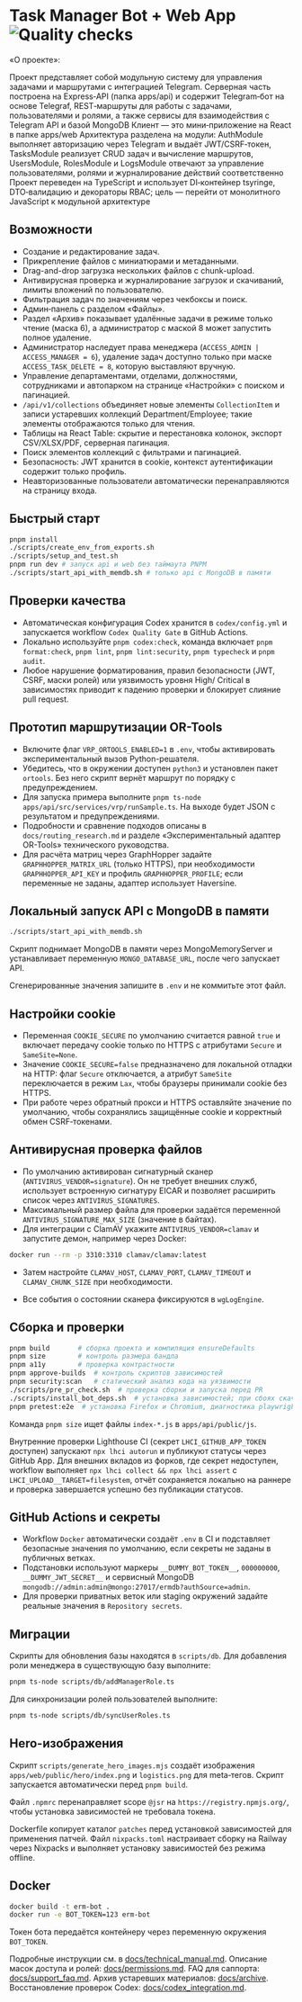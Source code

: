 <!-- Назначение файла: краткое описание возможностей проекта. Основные модули: api, web. -->

# Task Manager Bot + Web App ![Quality checks](https://img.shields.io/badge/Codex-Quality%20Gate-blue)

«О проекте»:

Проект представляет собой модульную систему для управления задачами и маршрутами с интеграцией Telegram. Серверная часть построена на Express‑API (папка apps/api) и содержит Telegram‑бот на основе Telegraf, REST‑маршруты для работы с задачами, пользователями и ролями, а также сервисы для взаимодействия с Telegram API и базой MongoDB
Клиент — это мини‑приложение на React в папке apps/web
Архитектура разделена на модули: AuthModule выполняет авторизацию через Telegram и выдаёт JWT/CSRF‑токен, TasksModule реализует CRUD задач и вычисление маршрутов, UsersModule, RolesModule и LogsModule отвечают за управление пользователями, ролями и журналирование действий соответственно
Проект переведен на TypeScript и использует DI‑контейнер tsyringe, DTO‑валидацию и декораторы RBAC; цель — перейти от монолитного JavaScript к модульной архитектуре

## Возможности

- Создание и редактирование задач.
- Прикрепление файлов с миниатюрами и метаданными.
- Drag-and-drop загрузка нескольких файлов с chunk-upload.
- Антивирусная проверка и журналирование загрузок и скачиваний, лимиты вложений по пользователю.
- Фильтрация задач по значениям через чекбоксы и поиск.
- Админ‑панель с разделом «Файлы».
- Раздел «Архив» показывает удалённые задачи в режиме только чтение (маска 6), а администратор с маской 8 может запустить полное удаление.
- Администратор наследует права менеджера (`ACCESS_ADMIN | ACCESS_MANAGER = 6`),
  удаление задач доступно только при маске `ACCESS_TASK_DELETE = 8`, которую
  выставляют вручную.
- Управление департаментами, отделами, должностями, сотрудниками и автопарком на странице «Настройки» с поиском и пагинацией.
- `/api/v1/collections` объединяет новые элементы `CollectionItem` и записи устаревших коллекций Department/Employee; такие элементы отображаются только для чтения.
- Таблицы на React Table: скрытие и перестановка колонок, экспорт CSV/XLSX/PDF, серверная пагинация.
- Поиск элементов коллекций с фильтрами и пагинацией.
- Безопасность: JWT хранится в cookie, контекст аутентификации содержит только профиль.
- Неавторизованные пользователи автоматически перенаправляются на страницу входа.

## Быстрый старт

```bash
pnpm install
./scripts/create_env_from_exports.sh
./scripts/setup_and_test.sh
pnpm run dev # запуск api и web без таймаута PNPM
./scripts/start_api_with_memdb.sh # только api с MongoDB в памяти
```

## Проверки качества

- Автоматическая конфигурация Codex хранится в `codex/config.yml` и запускается workflow `Codex Quality Gate` в GitHub Actions.
- Локально используйте `pnpm codex:check`, команда включает `pnpm format:check`, `pnpm lint`, `pnpm lint:security`, `pnpm typecheck` и `pnpm audit`.
- Любое нарушение форматирования, правил безопасности (JWT, CSRF, маски ролей) или уязвимость уровня High/ Critical в зависимостях приводит к падению проверки и блокирует слияние pull request.

## Прототип маршрутизации OR-Tools

- Включите флаг `VRP_ORTOOLS_ENABLED=1` в `.env`, чтобы активировать экспериментальный вызов Python-решателя.
- Убедитесь, что в окружении доступен `python3` и установлен пакет `ortools`. Без него скрипт вернёт маршрут по порядку с предупреждением.
- Для запуска примера выполните `pnpm ts-node apps/api/src/services/vrp/runSample.ts`. На выходе будет JSON с результатом и предупреждениями.
- Подробности и сравнение подходов описаны в `docs/routing_research.md` и разделе «Экспериментальный адаптер OR-Tools» технического руководства.
- Для расчёта матриц через GraphHopper задайте `GRAPHHOPPER_MATRIX_URL` (только HTTPS), при необходимости `GRAPHHOPPER_API_KEY` и профиль `GRAPHHOPPER_PROFILE`; если переменные не заданы, адаптер использует Haversine.

## Локальный запуск API с MongoDB в памяти

```bash
./scripts/start_api_with_memdb.sh
```

Скрипт поднимает MongoDB в памяти через MongoMemoryServer и устанавливает переменную `MONGO_DATABASE_URL`, после чего запускает API.

Сгенерированные значения запишите в `.env` и не коммитьте этот файл.

## Настройки cookie

- Переменная `COOKIE_SECURE` по умолчанию считается равной `true` и включает передачу cookie только по HTTPS с атрибутами `Secure` и `SameSite=None`.
- Значение `COOKIE_SECURE=false` предназначено для локальной отладки на HTTP: флаг `Secure` отключается, а атрибут `SameSite` переключается в режим `Lax`, чтобы браузеры принимали cookie без HTTPS.
- При работе через обратный прокси и HTTPS оставляйте значение по умолчанию, чтобы сохранялись защищённые cookie и корректный обмен CSRF‑токенами.

## Антивирусная проверка файлов

- По умолчанию активирован сигнатурный сканер (`ANTIVIRUS_VENDOR=signature`). Он не требует внешних служб, использует
  встроенную сигнатуру EICAR и позволяет расширить список через `ANTIVIRUS_SIGNATURES`.
- Максимальный размер файла для проверки задаётся переменной `ANTIVIRUS_SIGNATURE_MAX_SIZE` (значение в байтах).
- Для интеграции с ClamAV укажите `ANTIVIRUS_VENDOR=clamav` и запустите демон, например через Docker:

```bash
docker run --rm -p 3310:3310 clamav/clamav:latest
```

- Затем настройте `CLAMAV_HOST`, `CLAMAV_PORT`, `CLAMAV_TIMEOUT` и `CLAMAV_CHUNK_SIZE` при необходимости.

- Все события о состоянии сканера фиксируются в `wgLogEngine`.

## Сборка и проверки

```bash
pnpm build       # сборка проекта и компиляция ensureDefaults
pnpm size        # контроль размера бандла
pnpm a11y        # проверка контрастности
pnpm approve-builds  # контроль скриптов зависимостей
pnpm security:scan   # статический анализ кода на уязвимости
./scripts/pre_pr_check.sh  # проверка сборки и запуска перед PR
./scripts/install_bot_deps.sh  # установка зависимостей; при сбоях скачивает pnpm из GitHub
pnpm pretest:e2e  # установка Firefox и Chromium, диагностика playwright doctor/--list и сборка перед e2e
```

Команда `pnpm size` ищет файлы `index-*.js` в `apps/api/public/js`.

Внутренние проверки Lighthouse CI (секрет `LHCI_GITHUB_APP_TOKEN` доступен) запускают `npx lhci autorun` и публикуют статусы через GitHub App. Для внешних вкладов из форков, где секрет недоступен, workflow выполняет `npx lhci collect && npx lhci assert` с `LHCI_UPLOAD__TARGET=filesystem`, отчёт сохраняется локально на раннере и проверка завершается успешно без публикации статусов.

## GitHub Actions и секреты

- Workflow `Docker` автоматически создаёт `.env` в CI и подставляет безопасные значения по умолчанию, если секреты не заданы в публичных ветках.
- Подстановки используют маркеры `__DUMMY_BOT_TOKEN__`, `000000000`, `__DUMMY_JWT_SECRET__` и сервисный MongoDB `mongodb://admin:admin@mongo:27017/ermdb?authSource=admin`.
- Для проверки приватных веток или staging окружений задайте реальные значения в `Repository secrets`.

## Миграции

Скрипты для обновления базы находятся в `scripts/db`. Для добавления роли
менеджера в существующую базу выполните:

```bash
pnpm ts-node scripts/db/addManagerRole.ts
```

Для синхронизации ролей пользователей выполните:

```bash
pnpm ts-node scripts/db/syncUserRoles.ts
```

## Hero-изображения

Скрипт `scripts/generate_hero_images.mjs` создаёт изображения `apps/web/public/hero/index.png`
и `logistics.png` для meta‑тегов. Скрипт запускается автоматически перед `pnpm build`.

Файл `.npmrc` перенаправляет scope `@jsr` на `https://registry.npmjs.org/`,
чтобы установка зависимостей не требовала токена.

Dockerfile копирует каталог `patches` перед установкой зависимостей для применения патчей.
Файл `nixpacks.toml` настраивает сборку на Railway через Nixpacks и выполняет установку зависимостей без режима offline.

## Docker

```bash
docker build -t erm-bot .
docker run -e BOT_TOKEN=123 erm-bot
```

Токен бота передаётся контейнеру через переменную окружения `BOT_TOKEN`.

Подробные инструкции см. в [docs/technical_manual.md](docs/technical_manual.md).
Описание масок доступа и ролей: [docs/permissions.md](docs/permissions.md).
FAQ для саппорта: [docs/support_faq.md](docs/support_faq.md).
Архив устаревших материалов: [docs/archive](docs/archive).
Восстановление проверок Codex: [docs/codex_integration.md](docs/codex_integration.md).
